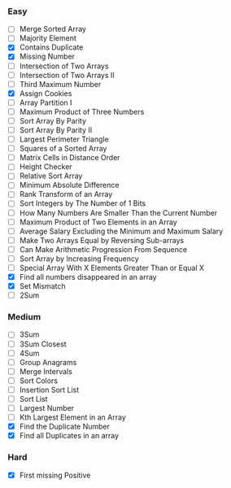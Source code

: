 ### Easy
- [ ] Merge Sorted Array
- [ ] Majority Element
- [x] Contains Duplicate
- [x] Missing Number
- [ ] Intersection of Two Arrays
- [ ] Intersection of Two Arrays II
- [ ] Third Maximum Number
- [x] Assign Cookies
- [ ] Array Partition I
- [ ] Maximum Product of Three Numbers
- [ ] Sort Array By Parity
- [ ] Sort Array By Parity II
- [ ] Largest Perimeter Triangle
- [ ] Squares of a Sorted Array
- [ ] Matrix Cells in Distance Order
- [ ] Height Checker
- [ ] Relative Sort Array
- [ ] Minimum Absolute Difference
- [ ] Rank Transform of an Array
- [ ] Sort Integers by The Number of 1 Bits
- [ ] How Many Numbers Are Smaller Than the Current Number
- [ ] Maximum Product of Two Elements in an Array
- [ ] Average Salary Excluding the Minimum and Maximum Salary
- [ ] Make Two Arrays Equal by Reversing Sub-arrays
- [ ] Can Make Arithmetic Progression From Sequence
- [ ] Sort Array by Increasing Frequency
- [ ] Special Array With X Elements Greater Than or Equal X
- [x] Find all numbers disappeared in an array
- [x] Set Mismatch
- [ ] 2Sum

### Medium

- [ ] 3Sum
- [ ] 3Sum Closest
- [ ] 4Sum
- [ ] Group Anagrams
- [ ] Merge Intervals
- [ ] Sort Colors
- [ ] Insertion Sort List
- [ ] Sort List
- [ ] Largest Number
- [ ] Kth Largest Element in an Array
- [x] Find the Duplicate Number
- [x] Find all Duplicates in an array

### Hard
- [x] First missing Positive